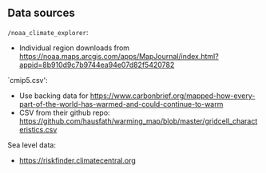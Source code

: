 ## Data sources

`/noaa_climate_explorer`:

* Individual region downloads from https://noaa.maps.arcgis.com/apps/MapJournal/index.html?appid=8b910d9c7b9744ea94e07d82f5420782

`cmip5.csv':

* Use backing data for https://www.carbonbrief.org/mapped-how-every-part-of-the-world-has-warmed-and-could-continue-to-warm
* CSV from their github repo: https://github.com/hausfath/warming_map/blob/master/gridcell_characteristics.csv

Sea level data:

* https://riskfinder.climatecentral.org
